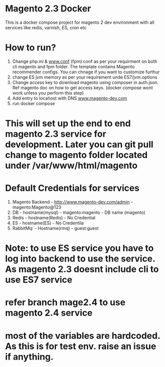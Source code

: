 # Magento 2.3 Docker

This is a docker compose project for magento 2 dev environment with all services like redis, varnish, ES, cron etc

# How to run?
1. Change php.ini & www.conf (fpm) conf as per your requirment on both cli magento and fpm folder. The template contains Magento recommender configs. You can chnage if you want to customize furthur
2. change ES jvm memory as per your requirement unde ES7/jvm.options
3. Change access key to download magento using composer in auth.json. Ref magento doc on how to get access keys. (docker compose wont work unless you perform this step)
4. Add entry to locahost with DNS www.magento-dev.com
5. run docker compose

# This will set up the end to end magento 2.3 service for development. Later you can git pull change to magento folder located under /var/www/html/magento

# Default Credentials for services
1. Magento Backend - http://www.magento-dev.com/admin - magento:Magento@123
2. DB - hostname(mysql) - magento:magento - DB name (magento)
3. Redis - hostname(Redis) - No Credential
4. ES - hostname(ES) - No Credentila
5. RabbitMq: - Hostname(rmq) - guest:guest

# Note: to use ES service you have to log into backend to use the service. As magento 2.3 doesnt include cli to use ES7 service

# refer branch mage2.4 to use magento 2.4 service
# most of the variables are hardcoded. As this is for test env. raise an issue if anything. 